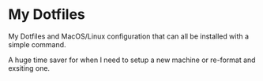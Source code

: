 # My Dotfiles

My Dotfiles and MacOS/Linux configuration that can all be installed with a simple command. 

A huge time saver for when I need to setup a new machine or re-format and exsiting one.
